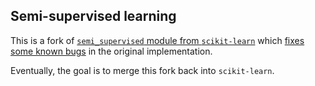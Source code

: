 ## Semi-supervised learning

This is a fork of [`semi_supervised` module from `scikit-learn`](https://github.com/scikit-learn/scikit-learn/tree/master/sklearn/semi_supervised) which [fixes some known bugs](https://github.com/scikit-learn/scikit-learn/issues/5774) in the original implementation.

Eventually, the goal is to merge this fork back into `scikit-learn`.
